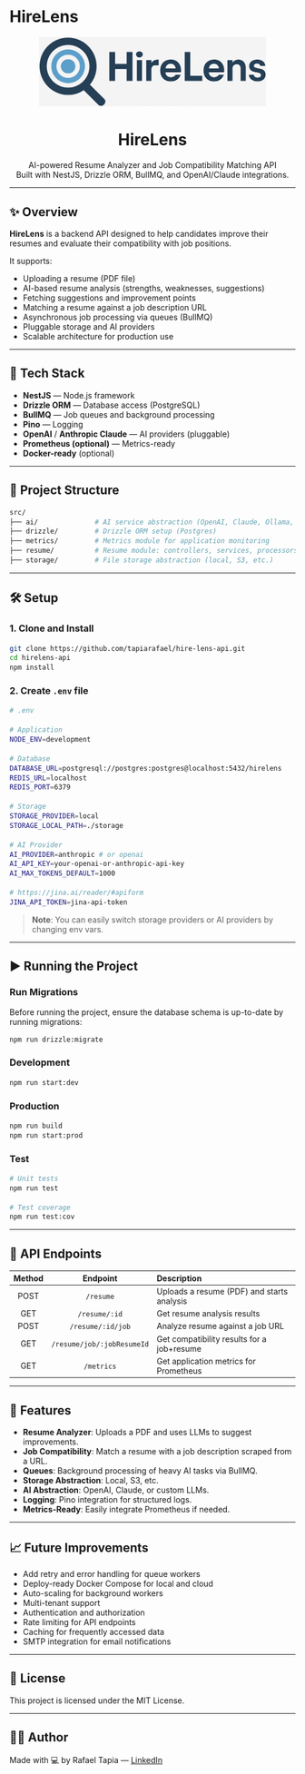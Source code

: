 # HireLens

<p align="center">
  <img src="hirelens.png" width="400" alt="HireLens Logo" />
</p>

<h1 align="center">HireLens</h1>

<p align="center">
  AI-powered Resume Analyzer and Job Compatibility Matching API<br/>
  Built with NestJS, Drizzle ORM, BullMQ, and OpenAI/Claude integrations.
</p>

---

## ✨ Overview

**HireLens** is a backend API designed to help candidates improve their resumes and evaluate their compatibility with job positions.

It supports:

- Uploading a resume (PDF file)
- AI-based resume analysis (strengths, weaknesses, suggestions)
- Fetching suggestions and improvement points
- Matching a resume against a job description URL
- Asynchronous job processing via queues (BullMQ)
- Pluggable storage and AI providers
- Scalable architecture for production use

---

## 🚀 Tech Stack

- **NestJS** — Node.js framework
- **Drizzle ORM** — Database access (PostgreSQL)
- **BullMQ** — Job queues and background processing
- **Pino** — Logging
- **OpenAI** / **Anthropic Claude** — AI providers (pluggable)
- **Prometheus (optional)** — Metrics-ready
- **Docker-ready** (optional)

---

## 📂 Project Structure

```bash
src/
├── ai/              # AI service abstraction (OpenAI, Claude, Ollama, etc.)
├── drizzle/         # Drizzle ORM setup (Postgres)
├── metrics/         # Metrics module for application monitoring
├── resume/          # Resume module: controllers, services, processors
├── storage/         # File storage abstraction (local, S3, etc.)
```

---

## 🛠️ Setup

### 1. Clone and Install

```bash
git clone https://github.com/tapiarafael/hire-lens-api.git
cd hirelens-api
npm install
```

### 2. Create `.env` file

```bash
# .env

# Application
NODE_ENV=development

# Database
DATABASE_URL=postgresql://postgres:postgres@localhost:5432/hirelens
REDIS_URL=localhost
REDIS_PORT=6379

# Storage
STORAGE_PROVIDER=local
STORAGE_LOCAL_PATH=./storage

# AI Provider
AI_PROVIDER=anthropic # or openai
AI_API_KEY=your-openai-or-anthropic-api-key
AI_MAX_TOKENS_DEFAULT=1000

# https://jina.ai/reader/#apiform
JINA_API_TOKEN=jina-api-token
```

> **Note**: You can easily switch storage providers or AI providers by changing env vars.

---

## ▶️ Running the Project

### Run Migrations

Before running the project, ensure the database schema is up-to-date by running migrations:

```bash
npm run drizzle:migrate
```

### Development

```bash
npm run start:dev
```

### Production

```bash
npm run build
npm run start:prod
```

### Test

```bash
# Unit tests
npm run test

# Test coverage
npm run test:cov
```

---

## 👋 API Endpoints

| Method |          Endpoint          | Description                                |
| :----: | :------------------------: | :----------------------------------------- |
|  POST  |         `/resume`          | Uploads a resume (PDF) and starts analysis |
|  GET   |       `/resume/:id`        | Get resume analysis results                |
|  POST  |     `/resume/:id/job`      | Analyze resume against a job URL           |
|  GET   | `/resume/job/:jobResumeId` | Get compatibility results for a job+resume |
|  GET   |         `/metrics`         | Get application metrics for Prometheus     |

---

## 🧠 Features

- **Resume Analyzer**: Uploads a PDF and uses LLMs to suggest improvements.
- **Job Compatibility**: Match a resume with a job description scraped from a URL.
- **Queues**: Background processing of heavy AI tasks via BullMQ.
- **Storage Abstraction**: Local, S3, etc.
- **AI Abstraction**: OpenAI, Claude, or custom LLMs.
- **Logging**: Pino integration for structured logs.
- **Metrics-Ready**: Easily integrate Prometheus if needed.

---

## 📈 Future Improvements

- Add retry and error handling for queue workers
- Deploy-ready Docker Compose for local and cloud
- Auto-scaling for background workers
- Multi-tenant support
- Authentication and authorization
- Rate limiting for API endpoints
- Caching for frequently accessed data
- SMTP integration for email notifications

---

## 📄 License

This project is licensed under the MIT License.

---

## 👨‍💻 Author

Made with 💻 by Rafael Tapia — [LinkedIn](https://www.linkedin.com/in/rafael-tapia/)
